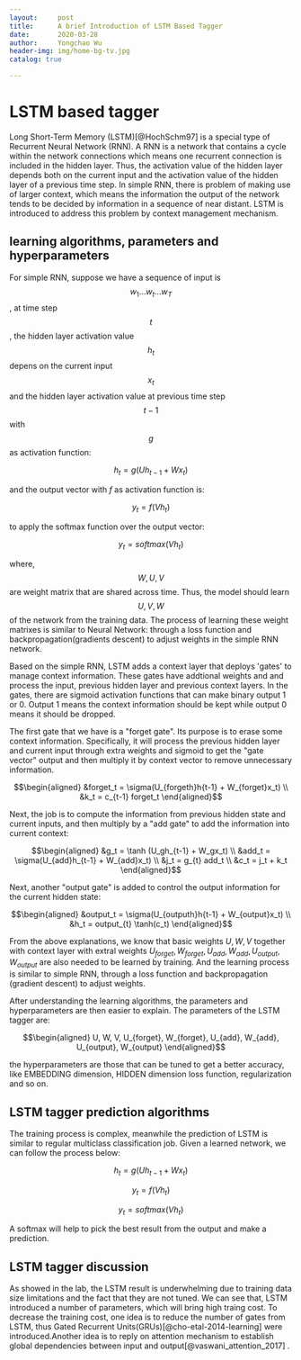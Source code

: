```yaml
---
layout:     post
title:      A brief Introduction of LSTM Based Tagger
date:       2020-03-28
author:     Yongchao Wu
header-img: img/home-bg-tv.jpg
catalog: true

---
```


LSTM based tagger
=================

Long Short-Term Memory (LSTM)[@HochSchm97] is a special type of
Recurrent Neural Network (RNN). A RNN is a network that contains a cycle
within the network connections which means one recurrent connection is
included in the hidden layer. Thus, the activation value of the hidden
layer depends both on the current input and the activation value of the
hidden layer of a previous time step. In simple RNN, there is problem of
making use of larger context, which means the information the output of
the network tends to be decided by information in a sequence of near
distant. LSTM is introduced to address this problem by context
management mechanism.

learning algorithms, parameters and hyperparameters
---------------------------------------------------

For simple RNN, suppose we have a sequence of input is 
$$w_1...w_t...w_T$$, at time step $$t$$ , the hidden layer activation value
$$h_t$$ depens on the current input $$x_t$$ and the hidden layer activation
value at previous time step $$t-1$$ with $$g$$ as activation function:

$$h_t = g(Uh_{t-1} + Wx_t)$$ 

and the output vector with $f$ as
activation function is: 

$$y_t = f(Vh_t)$$ 

to apply the softmax function
over the output vector: 

$$y_t = softmax(Vh_t)$$ 

where, $$W, U, V$$ are
weight matrix that are shared across time. Thus, the model should learn
$$U, V, W$$ of the network from the training data. The process of learning
these weight matrixes is similar to Neural Network: through a loss
function and backpropagation(gradients descent) to adjust weights in the
simple RNN network.

Based on the simple RNN, LSTM adds a context layer that deploys 'gates'
to manage context information. These gates have addtional weights and
and process the input, previous hidden layer and previous context
layers. In the gates, there are sigmoid activation functions that can
make binary output 1 or 0. Output 1 means the context information should
be kept while output 0 means it should be dropped.

The first gate that we have is a \"forget gate\". Its purpose is to
erase some context information. Specifically, it will process the
previous hidden layer and current input through extra weights and
sigmoid to get the \"gate vector\" output and then multiply it by
context vector to remove unnecessary information. 

$$\begin{aligned}
 &forget_t = \sigma(U_{forgeth}h{t-1} + W_{forget}x_t) \\
 &k_t = c_{t-1} forget_t
\end{aligned}$$ 

Next, the job is to compute the information from
previous hidden state and current inputs, and then multiply by a \"add
gate\" to add the information into current context:

$$\begin{aligned}
 &g_t = \tanh (U_gh_{t-1} + W_gx_t) \\
 &add_t = \sigma(U_{add}h_{t-1} + W_{add}x_t) \\
 &j_t = g_{t} add_t \\
 &c_t = j_t + k_t
\end{aligned}$$ 

Next, another \"output gate\" is added to control the
output information for the current hidden state: 

$$\begin{aligned}
 &output_t = \sigma(U_{outputh}h{t-1} + W_{output}x_t) \\
 &h_t = output_{t} \tanh(c_t)
\end{aligned}$$

From the above explanations, we know that basic weights $U, W, V$
together with context layer with extral weights
$U_{forget}, W_{forget}, U_{add}, W_{add}, U_{output}, W_{output}$ are
also needed to be learned by training. And the learning process is
similar to simple RNN, through a loss function and backpropagation
(gradient descent) to adjust weights.

After understanding the learning algorithms, the parameters and
hyperparameters are then easier to explain. The parameters of the LSTM
tagger are: 

$$\begin{aligned}
U, W, V, U_{forget}, W_{forget}, U_{add}, W_{add}, U_{output}, W_{output}
\end{aligned}$$ 

the hyperparameters are those that can be tuned to get a
better accuracy, like EMBEDDING dimension, HIDDEN dimension loss
function, regularization and so on.

LSTM tagger prediction algorithms
---------------------------------

The training process is complex, meanwhile the prediction of LSTM is
similar to regular multiclass classification job. Given a learned
network, we can follow the process below: 

$$h_t = g(Uh_{t-1} + Wx_t)$$

$$y_t = f(Vh_t)$$

$$y_t = softmax(Vh_t)$$

A softmax will help to pick the best result from the output and make a
prediction.

LSTM tagger discussion
----------------------

As showed in the lab, the LSTM result is underwhelming due to training
data size limitations and the fact that they are not tuned. We can see
that, LSTM introduced a number of parameters, which will bring high
traing cost. To decrease the training cost, one idea is to reduce the
number of gates from LSTM, thus Gated Recurrent
Units(GRUs)[@cho-etal-2014-learning] were introduced.Another idea is to
reply on attention mechanism to establish global dependencies between
input and output[@vaswani_attention_2017] .